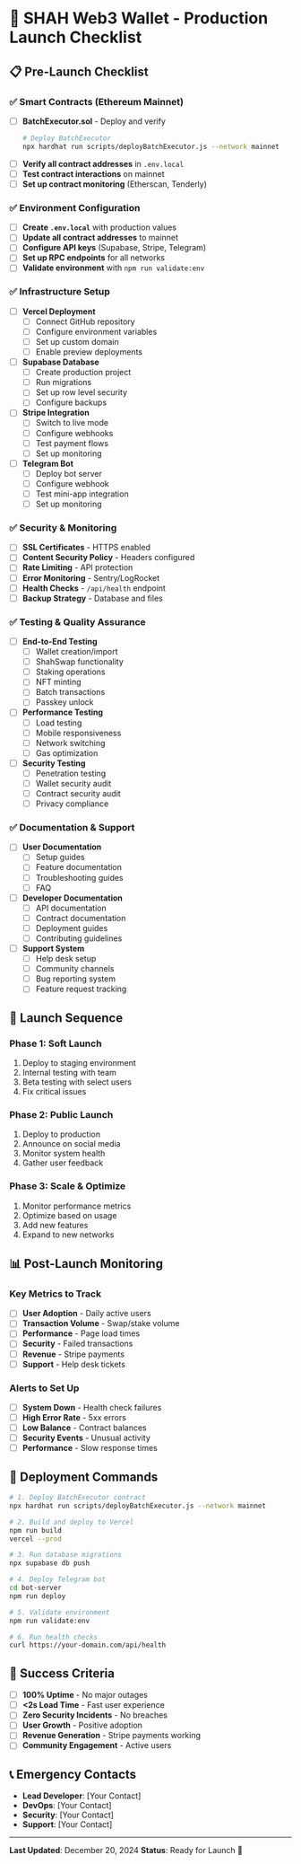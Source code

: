 # 🚀 SHAH Web3 Wallet - Production Launch Checklist

## 📋 Pre-Launch Checklist

### ✅ **Smart Contracts (Ethereum Mainnet)**

- [ ] **BatchExecutor.sol** - Deploy and verify
  ```bash
  # Deploy BatchExecutor
  npx hardhat run scripts/deployBatchExecutor.js --network mainnet
  ```
- [ ] **Verify all contract addresses** in `.env.local`
- [ ] **Test contract interactions** on mainnet
- [ ] **Set up contract monitoring** (Etherscan, Tenderly)

### ✅ **Environment Configuration**

- [ ] **Create `.env.local`** with production values
- [ ] **Update all contract addresses** to mainnet
- [ ] **Configure API keys** (Supabase, Stripe, Telegram)
- [ ] **Set up RPC endpoints** for all networks
- [ ] **Validate environment** with `npm run validate:env`

### ✅ **Infrastructure Setup**

- [ ] **Vercel Deployment**
  - [ ] Connect GitHub repository
  - [ ] Configure environment variables
  - [ ] Set up custom domain
  - [ ] Enable preview deployments

- [ ] **Supabase Database**
  - [ ] Create production project
  - [ ] Run migrations
  - [ ] Set up row level security
  - [ ] Configure backups

- [ ] **Stripe Integration**
  - [ ] Switch to live mode
  - [ ] Configure webhooks
  - [ ] Test payment flows
  - [ ] Set up monitoring

- [ ] **Telegram Bot**
  - [ ] Deploy bot server
  - [ ] Configure webhook
  - [ ] Test mini-app integration
  - [ ] Set up monitoring

### ✅ **Security & Monitoring**

- [ ] **SSL Certificates** - HTTPS enabled
- [ ] **Content Security Policy** - Headers configured
- [ ] **Rate Limiting** - API protection
- [ ] **Error Monitoring** - Sentry/LogRocket
- [ ] **Health Checks** - `/api/health` endpoint
- [ ] **Backup Strategy** - Database and files

### ✅ **Testing & Quality Assurance**

- [ ] **End-to-End Testing**
  - [ ] Wallet creation/import
  - [ ] ShahSwap functionality
  - [ ] Staking operations
  - [ ] NFT minting
  - [ ] Batch transactions
  - [ ] Passkey unlock

- [ ] **Performance Testing**
  - [ ] Load testing
  - [ ] Mobile responsiveness
  - [ ] Network switching
  - [ ] Gas optimization

- [ ] **Security Testing**
  - [ ] Penetration testing
  - [ ] Wallet security audit
  - [ ] Contract security audit
  - [ ] Privacy compliance

### ✅ **Documentation & Support**

- [ ] **User Documentation**
  - [ ] Setup guides
  - [ ] Feature documentation
  - [ ] Troubleshooting guides
  - [ ] FAQ

- [ ] **Developer Documentation**
  - [ ] API documentation
  - [ ] Contract documentation
  - [ ] Deployment guides
  - [ ] Contributing guidelines

- [ ] **Support System**
  - [ ] Help desk setup
  - [ ] Community channels
  - [ ] Bug reporting system
  - [ ] Feature request tracking

## 🚀 **Launch Sequence**

### **Phase 1: Soft Launch**
1. Deploy to staging environment
2. Internal testing with team
3. Beta testing with select users
4. Fix critical issues

### **Phase 2: Public Launch**
1. Deploy to production
2. Announce on social media
3. Monitor system health
4. Gather user feedback

### **Phase 3: Scale & Optimize**
1. Monitor performance metrics
2. Optimize based on usage
3. Add new features
4. Expand to new networks

## 📊 **Post-Launch Monitoring**

### **Key Metrics to Track**
- [ ] **User Adoption** - Daily active users
- [ ] **Transaction Volume** - Swap/stake volume
- [ ] **Performance** - Page load times
- [ ] **Security** - Failed transactions
- [ ] **Revenue** - Stripe payments
- [ ] **Support** - Help desk tickets

### **Alerts to Set Up**
- [ ] **System Down** - Health check failures
- [ ] **High Error Rate** - 5xx errors
- [ ] **Low Balance** - Contract balances
- [ ] **Security Events** - Unusual activity
- [ ] **Performance** - Slow response times

## 🔧 **Deployment Commands**

```bash
# 1. Deploy BatchExecutor contract
npx hardhat run scripts/deployBatchExecutor.js --network mainnet

# 2. Build and deploy to Vercel
npm run build
vercel --prod

# 3. Run database migrations
npx supabase db push

# 4. Deploy Telegram bot
cd bot-server
npm run deploy

# 5. Validate environment
npm run validate:env

# 6. Run health checks
curl https://your-domain.com/api/health
```

## 🎯 **Success Criteria**

- [ ] **100% Uptime** - No major outages
- [ ] **<2s Load Time** - Fast user experience
- [ ] **Zero Security Incidents** - No breaches
- [ ] **User Growth** - Positive adoption
- [ ] **Revenue Generation** - Stripe payments working
- [ ] **Community Engagement** - Active users

## 📞 **Emergency Contacts**

- **Lead Developer**: [Your Contact]
- **DevOps**: [Your Contact]
- **Security**: [Your Contact]
- **Support**: [Your Contact]

---

**Last Updated**: December 20, 2024
**Status**: Ready for Launch 🚀 